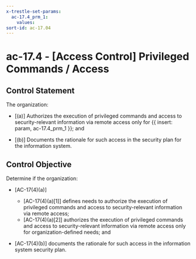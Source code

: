 ```yaml
---
x-trestle-set-params:
  ac-17.4_prm_1:
    values:
sort-id: ac-17.04
---
```


# ac-17.4 - \[Access Control\] Privileged Commands / Access

## Control Statement

The organization:

- \[(a)\] Authorizes the execution of privileged commands and access to security-relevant information via remote access only for {{ insert: param, ac-17.4_prm_1 }}; and

- \[(b)\] Documents the rationale for such access in the security plan for the information system.

## Control Objective

Determine if the organization:

- \[AC-17(4)(a)\]

  - \[AC-17(4)(a)[1]\] defines needs to authorize the execution of privileged commands and access to security-relevant information via remote access;
  - \[AC-17(4)(a)[2]\] authorizes the execution of privileged commands and access to security-relevant information via remote access only for organization-defined needs; and

- \[AC-17(4)(b)\] documents the rationale for such access in the information system security plan.
